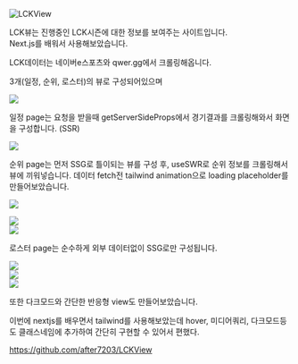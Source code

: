 ![LCKView](https://user-images.githubusercontent.com/48503261/230909379-c914044d-a833-49be-8dce-050878cccedc.gif)
<p>LCK뷰는 진행중인 LCK시즌에 대한 정보를 보여주는 사이트입니다.<br>
Next.js를 배워서 사용해보았습니다.</p>
<p>LCK데이터는 네이버e스포츠와 qwer.gg에서 크롤링해옵니다.</p>
<p>3개(일정, 순위, 로스터)의 뷰로 구성되어있으며</p>
<p><img src="https://velog.velcdn.com/images/after7203/post/d85261c5-4052-4b20-a3bf-78f940c450b5/image.png"></p>
<p>일정 page는 요청을 받을때 getServerSideProps에서 경기결과를 크롤링해와서 화면을 구성합니다. (SSR)</p>
<p><img src="https://velog.velcdn.com/images/after7203/post/11dcbd88-e8c0-4691-84ed-589f5d7c068c/image.png"></p>
<p>순위 page는 먼저 SSG로 틀이되는 뷰를 구성 후, useSWR로 순위 정보를 크롤링해서 뷰에 끼워넣습니다. 데이터 fetch전 tailwind animation으로 loading placeholder를 만들어보았습니다.</p>
<p><img src="https://velog.velcdn.com/images/after7203/post/7b62230a-740c-44bd-b9a9-bc384d805135/image.gif"></p>
<p><img src="https://velog.velcdn.com/images/after7203/post/b62ee3ee-171f-4224-b1f9-b9b74b6e7f91/image.png"><br>
<img src="https://velog.velcdn.com/images/after7203/post/6b6d90b0-2cf2-4862-bb2e-8f1baf7ae36a/image.png"></p>
<p>로스터 page는 순수하게 외부 데이터없이 SSG로만 구성됩니다. </p>
<p><img src="https://velog.velcdn.com/images/after7203/post/7d1dadec-fe83-48a1-932d-02b0bd4b6d73/image.png"><br>
<img src="https://velog.velcdn.com/images/after7203/post/a5524161-69a7-4465-ad3d-aea8fc6f621f/image.png"><br>
<img src="https://velog.velcdn.com/images/after7203/post/26f13a83-6d63-4017-a337-85ba7122dc53/image.png"></p>
<p>또한 다크모드와 간단한 반응형 view도 만들어보았습니다.</p>
<p>이번에 nextjs를 배우면서 tailwind를 사용해보았는데 hover, 미디어쿼리, 다크모드등도 클래스네임에 추가하여 간단히 구현할 수 있어서 편했다.</p>
<p><a href="https://github.com/after7203/LCKView">https://github.com/after7203/LCKView</a></p></div>
